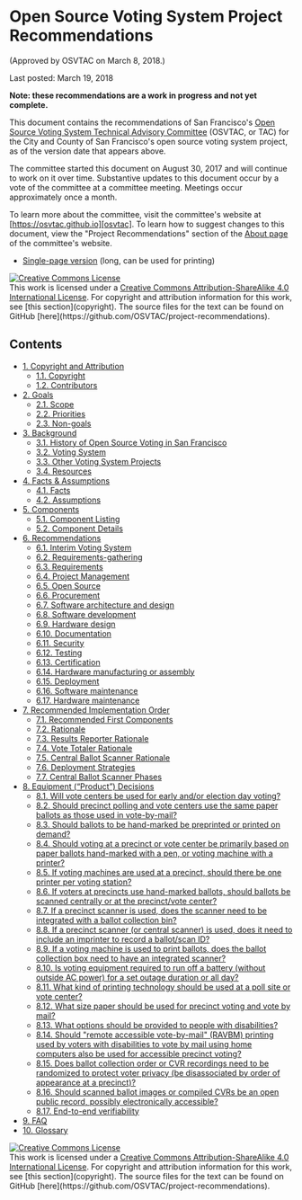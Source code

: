 # Open Source Voting System Project Recommendations

(Approved by OSVTAC on March 8, 2018.)

Last posted: March 19, 2018


**Note: these recommendations are a work in progress and not yet complete.**

This document contains the recommendations of San Francisco's [Open Source
Voting System Technical Advisory Committee][osvtac] (OSVTAC, or TAC) for
the City and County of San Francisco's open source voting system project, as
of the version date that appears above.

The committee started this document on August 30, 2017 and will continue to
work on it over time. Substantive updates to this document occur by a vote of
the committee at a committee meeting. Meetings occur approximately once a
month.

To learn more about the committee, visit the committee's website at
[https://osvtac.github.io][osvtac]. To learn how to suggest changes to this
document, view the "Project Recommendations" section of the [About
page][osvtac-about-recs] of the committee's website.


* [Single-page version](single-page) (long, can be used for printing)

<a rel="license" href="http://creativecommons.org/licenses/by-sa/4.0/">
<img alt="Creative Commons License" style="border-width:0" src="https://i.creativecommons.org/l/by-sa/4.0/88x31.png" />
</a><br />This work is licensed under a
<a rel="license" href="http://creativecommons.org/licenses/by-sa/4.0/">Creative
Commons Attribution-ShareAlike 4.0 International License</a>.
For copyright and attribution information for this work, see
[this section](copyright). The source files for the text can be found on
GitHub [here](https://github.com/OSVTAC/project-recommendations).


## Contents

* [1. Copyright and Attribution](copyright#1-copyright-and-attribution)
  * [1.1. Copyright](copyright#11-copyright)
  * [1.2. Contributors](copyright#12-contributors)
* [2. Goals](goals#2-goals)
  * [2.1. Scope](goals#21-scope)
  * [2.2. Priorities](goals#22-priorities)
  * [2.3. Non-goals](goals#23-non-goals)
* [3. Background](background#3-background)
  * [3.1. History of Open Source Voting in San Francisco](background#31-history-of-open-source-voting-in-san-francisco)
  * [3.2. Voting System](background#32-voting-system)
  * [3.3. Other Voting System Projects](background#33-other-voting-system-projects)
  * [3.4. Resources](background#34-resources)
* [4. Facts & Assumptions](facts-assumptions#4-facts--assumptions)
  * [4.1. Facts](facts-assumptions#41-facts)
  * [4.2. Assumptions](facts-assumptions#42-assumptions)
* [5. Components](components#5-components)
  * [5.1. Component Listing](components#51-component-listing)
  * [5.2. Component Details](components#52-component-details)
* [6. Recommendations](recommendations#6-recommendations)
  * [6.1. Interim Voting System](recommendations#61-interim-voting-system)
  * [6.2. Requirements-gathering](recommendations#62-requirements-gathering)
  * [6.3. Requirements](recommendations#63-requirements)
  * [6.4. Project Management](recommendations#64-project-management)
  * [6.5. Open Source](recommendations#65-open-source)
  * [6.6. Procurement](recommendations#66-procurement)
  * [6.7. Software architecture and design](recommendations#67-software-architecture-and-design)
  * [6.8. Software development](recommendations#68-software-development)
  * [6.9. Hardware design](recommendations#69-hardware-design)
  * [6.10. Documentation](recommendations#610-documentation)
  * [6.11. Security](recommendations#611-security)
  * [6.12. Testing](recommendations#612-testing)
  * [6.13. Certification](recommendations#613-certification)
  * [6.14. Hardware manufacturing or assembly](recommendations#614-hardware-manufacturing-or-assembly)
  * [6.15. Deployment](recommendations#615-deployment)
  * [6.16. Software maintenance](recommendations#616-software-maintenance)
  * [6.17. Hardware maintenance](recommendations#617-hardware-maintenance)
* [7. Recommended Implementation Order](implementation-order#7-recommended-implementation-order)
  * [7.1. Recommended First Components](implementation-order#71-recommended-first-components)
  * [7.2. Rationale](implementation-order#72-rationale)
  * [7.3. Results Reporter Rationale](implementation-order#73-results-reporter-rationale)
  * [7.4. Vote Totaler Rationale](implementation-order#74-vote-totaler-rationale)
  * [7.5. Central Ballot Scanner Rationale](implementation-order#75-central-ballot-scanner-rationale)
  * [7.6. Deployment Strategies](implementation-order#76-deployment-strategies)
  * [7.7. Central Ballot Scanner Phases](implementation-order#77-central-ballot-scanner-phases)
* [8. Equipment (“Product”) Decisions](decisions#8-equipment-(“product”)-decisions)
  * [8.1. Will vote centers be used for early and/or election day voting?](decisions#81-will-vote-centers-be-used-for-early-and/or-election-day-voting?)
  * [8.2. Should precinct polling and vote centers use the same paper ballots as those used in vote-by-mail?](decisions#82-should-precinct-polling-and-vote-centers-use-the-same-paper-ballots-as-those-used-in-vote-by-mail?)
  * [8.3. Should ballots to be hand-marked be preprinted or printed on demand?](decisions#83-should-ballots-to-be-hand-marked-be-preprinted-or-printed-on-demand?)
  * [8.4. Should voting at a precinct or vote center be primarily based on paper ballots hand-marked with a pen, or voting machine with a printer?](decisions#84-should-voting-at-a-precinct-or-vote-center-be-primarily-based-on-paper-ballots-hand-marked-with-a-pen,-or-voting-machine-with-a-printer?)
  * [8.5. If voting machines are used at a precinct, should there be one printer per voting station?](decisions#85-if-voting-machines-are-used-at-a-precinct,-should-there-be-one-printer-per-voting-station?)
  * [8.6. If voters at precincts use hand-marked ballots, should ballots be scanned centrally or at the precinct/vote center?](decisions#86-if-voters-at-precincts-use-hand-marked-ballots,-should-ballots-be-scanned-centrally-or-at-the-precinct/vote-center?)
  * [8.7. If a precinct scanner is used, does the scanner need to be integrated with a ballot collection bin?](decisions#87-if-a-precinct-scanner-is-used,-does-the-scanner-need-to-be-integrated-with-a-ballot-collection-bin?)
  * [8.8. If a precinct scanner (or central scanner) is used, does it need to include an imprinter to record a ballot/scan ID?](decisions#88-if-a-precinct-scanner-(or-central-scanner)-is-used,-does-it-need-to-include-an-imprinter-to-record-a-ballot/scan-id?)
  * [8.9. If a voting machine is used to print ballots, does the ballot collection box need to have an integrated scanner?](decisions#89-if-a-voting-machine-is-used-to-print-ballots,-does-the-ballot-collection-box-need-to-have-an-integrated-scanner?)
  * [8.10. Is voting equipment required to run off a battery (without outside AC power) for a set outage duration or all day?](decisions#810-is-voting-equipment-required-to-run-off-a-battery-(without-outside-ac-power)-for-a-set-outage-duration-or-all-day?)
  * [8.11. What kind of printing technology should be used at a poll site or vote center?](decisions#811-what-kind-of-printing-technology-should-be-used-at-a-poll-site-or-vote-center?)
  * [8.12. What size paper should be used for precinct voting and vote by mail?](decisions#812-what-size-paper-should-be-used-for-precinct-voting-and-vote-by-mail?)
  * [8.13. What options should be provided to people with disabilities?](decisions#813-what-options-should-be-provided-to-people-with-disabilities?)
  * [8.14. Should "remote accessible vote-by-mail" (RAVBM) printing used by voters with disabilities to vote by mail using home computers also be used for accessible precinct voting?](decisions#814-should-"remote-accessible-vote-by-mail"-(ravbm)-printing-used-by-voters-with-disabilities-to-vote-by-mail-using-home-computers-also-be-used-for-accessible-precinct-voting?)
  * [8.15. Does ballot collection order or CVR recordings need to be randomized to protect voter privacy (be disassociated by order of appearance at a precinct)?](decisions#815-does-ballot-collection-order-or-cvr-recordings-need-to-be-randomized-to-protect-voter-privacy-(be-disassociated-by-order-of-appearance-at-a-precinct)?)
  * [8.16. Should scanned ballot images or compiled CVRs be an open public record, possibly electronically accessible?](decisions#816-should-scanned-ballot-images-or-compiled-cvrs-be-an-open-public-record,-possibly-electronically-accessible?)
  * [8.17. End-to-end verifiability](decisions#817-end-to-end-verifiability)
* [9. FAQ](faq#9-faq)
* [10. Glossary](glossary#10-glossary)


[18f-modular-contracting]: https://modularcontracting.18f.gov/
[bill-ab-2252-2015]: https://leginfo.legislature.ca.gov/faces/billNavClient.xhtml?bill_id=201520160AB2252
[bill-sb-360-2013]: https://leginfo.legislature.ca.gov/faces/billNavClient.xhtml?bill_id=201320140SB360
[bill-sb-450-2015]: https://leginfo.legislature.ca.gov/faces/billNavClient.xhtml?bill_id=201520160SB450
[board-of-supervisors]: http://sfbos.org/
[bos-open-source-voting-res]: files/BOS_Resolution_460-14_Open_Source_Voting.pdf
[bos-ordinance-vstf]: files/BOS_Ordinance_268-08_VSTF.pdf
[cavo]: http://www.cavo-us.org/index.html
[cc-by-sa]: https://creativecommons.org/licenses/by-sa/4.0/
[cec-19271]:https://leginfo.legislature.ca.gov/faces/codes_displaySection.xhtml?lawCode=ELEC&sectionNum=19271.
[cla]: https://en.wikipedia.org/wiki/Contributor_License_Agreement
[coit]: http://sfcoit.org/
[colorado-rla-home]: http://bcn.boulder.co.us/~neal/elections/corla/
[colorado-rla-repo]: https://github.com/FreeAndFair/ColoradoRLA
[commission-osvtac]: http://sfgov.org/electionscommission/osvtac
[commission-res-pdf-local]: files/commission-resolution/SF_Elections_Comm_Open_Source_Voting_Res.pdf
[commission-res-txt-local]: files/commission-resolution/SF_Elections_Comm_Open_Source_Voting_Res.txt
[commission-resolutions]: http://sfgov.org/electionscommission/motions-and-resolutions
[coverity-report-2014]: http://go.coverity.com/rs/157-LQW-289/images/2014-Coverity-Scan-Report.pdf
[dfm-contract-appendix-a]: files/dfm-contract/DFM_Contract_Appendix_A_Perf_Reqs.pdf
[dfm-contract-appendix-b]: files/dfm-contract/DFM_Contract_Appendix_B_Scope.pdf
[dfm-contract-appendix-c]: files/dfm-contract/DFM_Contract_Appendix_C_Maintenance.pdf
[dfm-contract-appendix-d]: files/dfm-contract/DFM_Contract_Appendix_D_Fee_Schedule.pdf
[dfm-contract-appendix-e]: files/dfm-contract/DFM_Contract_Appendix_E_Hardware_Specs.pdf
[dfm-contract-main]: files/dfm-contract/DFM_Contract_060111.pdf
[directors-report-march-2017-local]: files/SF_Elections_March_2017_Director_Report.pdf
[directors-report-march-2017-original]: http://sfgov.org/electionscommission/sites/default/files/Documents/meetings/2017/2017-03-15-commission/March%202017%20Director%20Report.pdf
[disability-rights-ca-letters]: files/Disability_Rights_Letters_Nisen.pdf
[dominion-costs-2008]: files/Dominion_System_Costs_2008_Jerdonek.pdf
[eac-vvsg]: https://www.eac.gov/voting-equipment/voluntary-voting-system-guidelines/
[eac]: https://www.eac.gov/
[elections-commission]: http://sfgov.org/electionscommission
[eml-specs]: http://docs.oasis-open.org/election/eml/v7.0/eml-v7.0.html
[eml-wikipedia]: https://en.wikipedia.org/wiki/Election_Markup_Language
[free-and-fair]: http://freeandfair.us/blog/open-free-election-technology/
[github]: https://github.com/
[ict-plan-2008]: files/SF_ICT_Plan_2018-22.pdf
[ieee-1622]: http://grouper.ieee.org/groups/1622/
[jets-0202]: https://pdfs.semanticscholar.org/30c0/9a87a67516ce91a339d7059ff6a211872e41.pdf
[la-vsap-application-tally]: files/la-vsap/LA_Application_VSAP_Tally_1.0_2017-09-19.pdf
[la-vsap-rfi]: files/la-vsap/LA_RFI_20170524.pdf
[la-vsap-rfp-phase-1]: files/la-vsap/LA_RFP_20170918.pdf
[la-vsap]: http://vsap.lavote.net/
[la-vsap-vbm-study]: http://vsap.lavote.net/wp-content/uploads/2016/06/Vox-VBM-Report-V1.3.pdf
[lafco-report]: files/LAFCo_Report_Open_Source_Voting.pdf
[lafco]: http://sfgov.org/lafco/
[levi]: https://dspace.mit.edu/handle/1721.1/96560
[mayor-budget-press-release]: http://sfmayor.org/article/mayor-lee-signs-citys-balanced-budget-fiscal-years-2016-17-2017-18
[nist-itl]: https://www.nist.gov/itl/voting
[nist-voting]: http://collaborate.nist.gov/voting/bin/view/Voting/WebHome
[nist-vvsg-principles]: http://collaborate.nist.gov/voting/bin/view/Voting/VVSGPrinciplesAndGuidelines
[one4all-demo]: https://www.youtube.com/watch?v=g6jgmIdG56M
[one4all-howto]: https://www.youtube.com/watch?v=3FSjzHVPAkQ
[one4all-ppt]: http://bowencenterforpublicaffairs.org/wp-content/uploads/2016/06/NH-One4all-Technical-Overview-2016-06-15.pdf
[one4all-vvf]: https://www.verifiedvoting.org/one4all/
[one4all-setup]: https://www.youtube.com/watch?v=c2WXpQjihJI
[one4all-ltr]: http://www.cavo-us.org/PDFS/Open_source_letter_from_Bill_Gardner.pdf
[open-count-pres]: https://www.usenix.org/conference/evtwote12/workshop-program/presentation/wang_kai
[open-count]: https://github.com/FreeAndFair/OpenCount
[open-rla-repo]: https://github.com/FreeAndFair/OpenRLA
[open-voting-consortium]: http://www.openvotingconsortium.org
[open-voting-consortium-usenix-paper]: http://gnosis.cx/publish/voting/electronic-voting-machine.pdf
[oset-arch-html]: https://trustthevote.org/our-work/framework/
[oset-arch-pdf]: http://www.dubberly.com/wp-content/uploads/2014/09/TTV_Framework_Book.pdf
[oset-foundation]: http://www.osetfoundation.org/
[oset-modules]: https://trustthevote.org/our-work/overview-2/
[osi-approved-licenses]: https://opensource.org/licenses
[osi]: https://opensource.org/
[osvtac-about-recs]: https://osvtac.github.io/about#project-recommendations
[osvtac]: https://osvtac.github.io
[prime-iii-repo]: https://github.com/HXRL/Prime-III
[prime-iii]: http://www.primevotingsystem.com/
[prime-iii-demo]: https://hxr.cise.ufl.edu/PrimeIII/index.html
[prime-iii-video]: https://www.youtube.com/watch?v=bM5DKP4c4aw
[proposed-budget-2016]: files/SF_Mayor_Proposed_Budget_2016-18.pdf
[pvote]: http://pvote.org/
[rfp-business-case-pdf]: files/SF_Business_Case_RFP_FINAL.pdf
[sf-digital-services]: https://digitalservices.sfgov.org/
[sf-digital-services-strategy]: files/SF_DigitalServiceStrategy.pdf
[sf-dst]: https://digitalservices.sfgov.org/
[sf-moci]: http://www.innovation.sfgov.org/
[slalom-contract-appendix-a]: files/slalom/contract/Business_Case_Appendix_A.pdf
[slalom-contract-appendix-b]: files/slalom/contract/Business_Case_Appendix_B.pdf
[slalom-contract]: files/slalom/contract/Business_Case_Contract.pdf
[sos-advisories]: http://www.sos.ca.gov/elections/advisories-county-elections-officials/
[sos-digest]: http://www.sos.ca.gov/elections/publications-and-resources/elections-officers-digest-2018/
[slalom-rfp-response]: files/slalom/REG_RFP_2017-01_Slalom_Response.pdf
[star-vote-entity]: files/star-vote/STAR-Vote_Statement_of_Intent.pdf
[star-vote-final-press-release]: http://www.traviscountyclerk.org/eclerk/Content.do?code=star-vote-a-change-of-plans
[star-vote-faf-repo]: https://github.com/FreeAndFair/STAR-Vote
[star-vote-final-report]: files/star-vote/STAR_Vote_Final_Report.pdf
[star-vote-rfp]: files/star-vote/RFP_STAR-Vote_Unofficial_Copy.pdf
[star-vote-usenix]: https://www.usenix.org/conference/evtwote13/workshop-program/presentation/bell
[techfar-handbook]: https://playbook.cio.gov/techfar/
[trust-the-vote]: https://trustthevote.org
[trust-the-vote-votestream]:http://votestream.trustthevote.org/
[verified-voting-foundation]: https://www.verifiedvoting.org/
[vip-project]: https://votinginfoproject.org/
[vip-repo]: https://github.com/votinginfoproject
[votebox]: http://votebox.cs.rice.edu/
[vstf-report]: files/VSTF_Report.pdf
[vstf]: http://sfgov.org/ccsfgsa/voting-systems-task-force


<a rel="license" href="http://creativecommons.org/licenses/by-sa/4.0/">
<img alt="Creative Commons License" style="border-width:0" src="https://i.creativecommons.org/l/by-sa/4.0/88x31.png" />
</a><br />This work is licensed under a
<a rel="license" href="http://creativecommons.org/licenses/by-sa/4.0/">Creative
Commons Attribution-ShareAlike 4.0 International License</a>.
For copyright and attribution information for this work, see
[this section](copyright). The source files for the text can be found on
GitHub [here](https://github.com/OSVTAC/project-recommendations).
